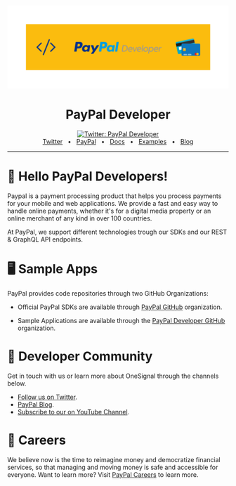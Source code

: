 ![PayPal Developer Cover](../pp-cover.png)
<div align="center">
  <h1>PayPal Developer</h1>
  <a href="https://twitter.com/paypaldev" target="_blank">
    <img alt="Twitter: PayPal Developer" src="https://img.shields.io/twitter/follow/paypaldev?style=social" />
  </a>
  <br />
  <a href="https://twitter.com/paypaldev" target="_blank">Twitter</a>
    <span>&nbsp;&nbsp;•&nbsp;&nbsp;</span>
  <a href="https://www.paypal.com/us/home" target="_blank">PayPal</a>
    <span>&nbsp;&nbsp;•&nbsp;&nbsp;</span>
  <a href="https://developer.paypal.com/home" target="_blank">Docs</a>
    <span>&nbsp;&nbsp;•&nbsp;&nbsp;</span>
  <a href="https://github.com/paypaldev" target="_blank">Examples</a>
    <span>&nbsp;&nbsp;•&nbsp;&nbsp;</span>
  <a href="https://dev.to/paypaldeveloper" target="_blank">Blog</a>
  <br />
  <hr />
</div>

# 👋 Hello PayPal Developers!

Paypal is a payment processing product that helps you process payments for your mobile and web applications. We provide a fast and easy way to handle online payments, whether it's for a digital media property or an online merchant of any kind in over 100 countries.

At PayPal, we support different technologies trough our SDKs and our REST  & GraphQL API endpoints.

# 🖥️ Sample Apps

PayPal provides code repositories through two GitHub Organizations:

- Official PayPal SDKs are available through [PayPal GitHub](https://github.com/paypal) organization.

- Sample Applications are available through the [PayPal Developer GitHub](https://github.com/paypaldev) organization.

# 🤠 Developer Community

Get in touch with us or learn more about OneSignal through the channels below.

- [Follow us on Twitter](https://twitter.com/paypaldevs).
- [PayPal Blog](https://dev.to/paypaldeveloper).
- [Subscribe to our on YouTube Channel](https://www.youtube.com/channel/UCvNxReTAQudFN4RQth9r_6A/videos).

# 💼 Careers

We believe now is the time to reimagine money and democratize financial services, so that managing and moving money is safe and accessible for everyone. Want to learn more? Visit [PayPal Careers](https://careers.pypl.com/home/) to learn more.
